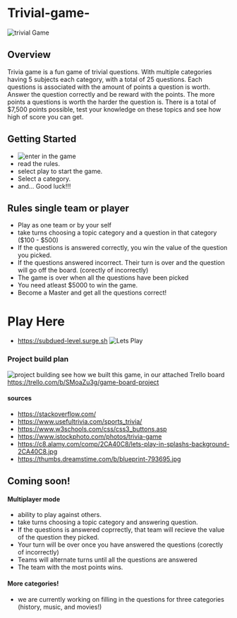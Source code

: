 # Trivial-game-
 
 ![trivial Game](https://media.istockphoto.com/photos/trivia-picture-id835649938?k=20&m=835649938&s=612x612&w=0&h=FQceQIrjNozRGuFPHUApCVG_NIKXSo6wslbz-b96LjM=)
## Overview

Trivia game is a fun game of trivial questions. With multiple categories having 5 subjects each category, with a total of 25 questions. Each questions is associated with the amount of points a question is worth. Answer the question correctly and be reward with the points. The more points a questions is worth the harder the question is. There is a total of $7,500 points possible, test your knowledge on these topics and see how high of score you can get.

## Getting Started

- ![enter in the game](https://subdued-level.surge.sh/)
- read the rules.
- select play to start the game.
- Select a category.
- and... Good luck!!!

## Rules single team or player

- Play as one team or by your self
- take turns choosing a topic category and a question in that category ($100 - $500)
- If the questions is answered correctly, you win the value of the question you picked.
- If the questions answered incorrect. Their turn is over and the question will go off the board. (corectly of incorrectly)
- The game is over when all the questions have been picked
- You need atleast $5000 to win the game.
- Become a Master and get all the questions correct!

# Play Here

- https://subdued-level.surge.sh
  ![Lets Play](https://c8.alamy.com/comp/2CA40C8/lets-play-in-splashs-background-2CA40C8.jpg)

### Project build plan

![project building](https://thumbs.dreamstime.com/b/blueprint-793695.jpg)
see how we built this game, in our attached Trello board https://trello.com/b/SMoaZu3g/game-board-project

#### sources

- https://stackoverflow.com/
- https://www.usefultrivia.com/sports_trivia/
- https://www.w3schools.com/css/css3_buttons.asp
- https://www.istockphoto.com/photos/trivia-game
- https://c8.alamy.com/comp/2CA40C8/lets-play-in-splashs-background-2CA40C8.jpg
- https://thumbs.dreamstime.com/b/blueprint-793695.jpg

## Coming soon!

#### Multiplayer mode

- ability to play against others.
- take turns choosing a topic category and answering question.
- If the questions is answered coprrectly, that team will recieve the value of the question they picked.
- Your turn will be over once you have answered the questions (corectly of incorrectly)
- Teams will alternate turns until all the questions are answered
- The team with the most points wins.

#### More categories!

- we are currently working on filling in the questions for three categories (history, music, and movies!)
